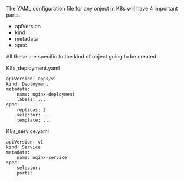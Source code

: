 The YAML configuration file for any onject in K8s will have 4 important parts.
- apiVersion
- kind
- metadata
- spec

All these are specific to the kind of object going to be created.

K8s_deployment.yaml
```
apiVersion: apps/v1
kind: Deployment
metadata:
	name: nginx-deployment
	labels: ...
spec:
	replicas: 2
	selector: ...
	template: ...
```
K8s_service.yaml
```
apiVersion: v1
kind: Service
metadata:
	name: nginx-service
spec:
	selector:
	ports:
```
